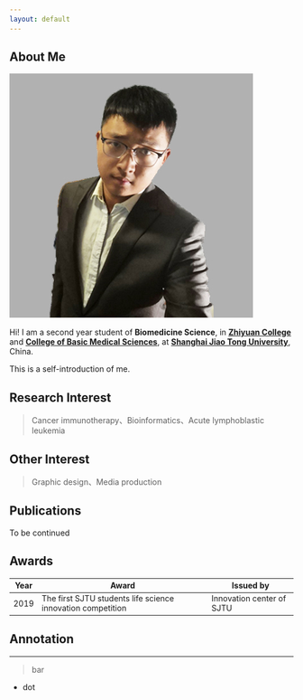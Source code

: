 ```yaml
---
layout: default
---
```


## About Me

<img class="profile-picture" src="tmz (2).jpg">

Hi! I am a second year student of **Biomedicine Science**, in **[Zhiyuan College](https://zhiyuan.sjtu.edu.cn/)** and **[College of Basic Medical Sciences](https://www.shsmu.edu.cn/cbms/)**, at **[Shanghai Jiao Tong University](https://www.sjtu.edu.cn/)**, China.

This is a self-introduction of me.

## Research Interest
> Cancer immunotherapy、Bioinformatics、Acute lymphoblastic leukemia

## Other Interest
> Graphic design、Media production

## Publications
To be continued

## Awards

Year | Award | Issued by
-----|-------|--------
2019 | The first SJTU students life science innovation competition  | Innovation center of SJTU


## Annotation

---

> bar

* dot
